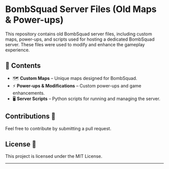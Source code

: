 # BombSquad Server Files (Old Maps & Power-ups)

This repository contains old BombSquad server files, including custom maps, power-ups, and scripts used for hosting a dedicated BombSquad server. These files were used to modify and enhance the gameplay experience.

## 📂 Contents
- 🗺️ **Custom Maps** – Unique maps designed for BombSquad.
- ⚡ **Power-ups & Modifications** – Custom power-ups and game enhancements.
- 🖥️ **Server Scripts** – Python scripts for running and managing the server.

## Contributions 🤝
Feel free to contribute by submitting a pull request.

## License 📜
This project is licensed under the MIT License.

---
